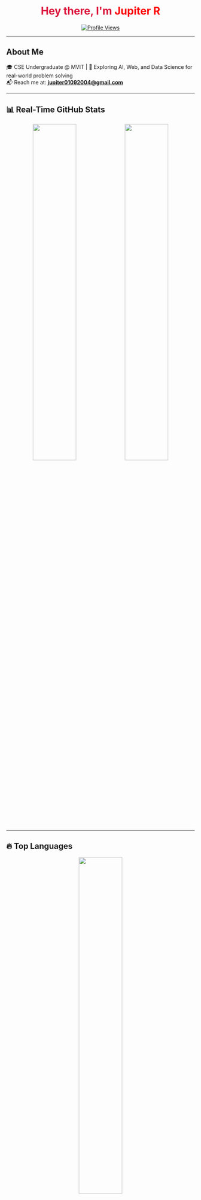 <h1 align="center" style="color:crimson;">
  Hey there, I'm <span style="color: red;">Jupiter R
</h1>



<p align="center">
  <a href="https://github.com/Jupiter-0109">
    <img src="https://komarev.com/ghpvc/?username=Jupiter-0109&label=Profile+Views&color=red&style=flat" alt="Profile Views" />
  </a>
</p>

---

## About Me

🎓 CSE Undergraduate @ MVIT |
🧠 Exploring AI, Web, and Data Science for real-world problem solving  
📬 Reach me at: **jupiter01092004@gmail.com**

---

## 📊 Real-Time GitHub Stats

<p align="center">
  <img src="https://github-readme-stats.vercel.app/api?username=Jupiter-0109&show_icons=true&theme=merko&hide_border=false&count_private=true" width="48%"/>
  <img src="https://streak-stats.demolab.com?user=Jupiter-0109&theme=highcontrast&hide_border=false" width="48%"/>
</p>

---

## 🔥 Top Languages

<p align="center">
  <img src="https://github-readme-stats.vercel.app/api/top-langs/?username=Jupiter-0109&layout=compact&theme=merko&hide_border=false" width="48%"/>
</p>

---

## 🧨 Contribution Heatmap

<p align="center">
  <img src="https://github-readme-activity-graph.vercel.app/graph?username=Jupiter-0109&theme=redical&hide_border=false&area=true" />
</p>

---

## 🛠️ Tech Stack

<p align="center">
  <img src="https://skillicons.dev/icons?i=python,java,js,html,css,django,tensorflow,mysql,mongodb,flask,git,vscode,figma&theme=dark" />
</p>

---

## 🚀 Projects Showcase

| 🔗 Project | 🔍 Description | ⚙️ Stack |
|-----------|----------------|----------|
| [Code Duel](https://github.com/Jupiter-0109) | Real-time PvP coding with matchmaking & anti-cheat | Flask, MongoDB, WebSocket |
| [AI Sentiment Analyzer](https://github.com/Jupiter-0109) | BERT-powered social sentiment analysis dashboard | Python, TensorFlow, React |
| [CleverFox Edutech](https://github.com/Jupiter-0109) | Coursera-style learning portal front-end | HTML, CSS, JS |

---

## 🏅 Certifications

- 🧠 **Python for Data Science** – IBM  
- 🌍 **AI/ML for Geo-Data** – ISRO  
- 📘 **Web Dev Fundamentals** – IBM  
- 🛠 **JavaScript Essentials** – Infosys Springboard  
- 🧮 **SQL (Basic)** – HackerRank  
- 📊 **Project Management** – Google

---

## 📘 Currently Learning

- 🧠 Deep Learning (TF + Keras)  
- 🌐 REST APIs with Spring Boot  
- 📈 Interactive Data with D3.js

---

## 🌐 Connect with Me

<p align="center">
  <a href="https://www.linkedin.com/in/jupiter-r">
    <img src="https://img.shields.io/badge/LinkedIn-FFD700?style=for-the-badge&logo=linkedin&logoColor=black" />
  </a>
  <a href="https://leetcode.com/u/AttaF8xB1U/">
    <img src="https://img.shields.io/badge/LeetCode-FF4500?style=for-the-badge&logo=leetcode&logoColor=white" />
  </a>
  <a href="https://github.com/Jupiter-0109">
    <img src="https://img.shields.io/badge/GitHub-red?style=for-the-badge&logo=github&logoColor=white" />
  </a>
  <a href="http://www.skillrack.com/profile/470118/13b63758cc1f0de75039329db6e30500d52bdbdb">
    <img src="https://img.shields.io/badge/SkillRack-gold?style=for-the-badge&color=FFD700" />
  </a>
</p>

---

## 📂 Resume

📌 [Click to View My Resume (Google Drive)](https://drive.google.com/file/d/1thwyo2UYahzb18fsDZ1Ag8qXLkbrbywr/view?usp=sharing)


